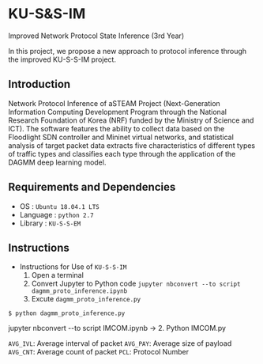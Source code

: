 # KU-S&S-IM
Improved Network Protocol State Inference (3rd Year)

In this project, we propose a new approach to protocol inference through the improved KU-S-S-IM project.

## Introduction
Network Protocol Inference of aSTEAM Project (Next-Generation Information Computing Development Program through the National Research Foundation of Korea (NRF) funded by the Ministry of Science and ICT). 
The software features the ability to collect data based on the Floodlight SDN controller and Mininet virtual networks, and statistical analysis of target packet data extracts five characteristics of different types of traffic types and classifies each type through the application of the DAGMM deep learning model.


## Requirements and Dependencies
* OS : `Ubuntu 18.04.1 LTS`
* Language : `python 2.7`
* Library : `KU-S-S-EM`

## Instructions
* Instructions for Use of `KU-S-S-IM`
  1. Open a terminal
  2. Convert Jupyter to Python code `jupyter nbconvert --to script dagmm_proto_inference.ipynb`
  3. Excute `dagmm_proto_inference.py`

```shell script
$ python dagmm_proto_inference.py
```
  jupyter nbconvert --to script IMCOM.ipynb -> 2. Python IMCOM.py
  
`AVG_IVL`: Average interval of packet
`AVG_PAY`: Average size of payload
`AVG_CNT`: Average count of packet
`PCL`: Protocol Number
